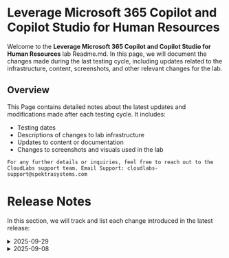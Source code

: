 # Leverage Microsoft 365 Copilot and Copilot Studio for Human Resources

Welcome to the **Leverage Microsoft 365 Copilot and Copilot Studio for Human Resources** lab Readme.md. In this page, we will document the changes made during the last testing cycle, including updates related to the infrastructure, content, screenshots, and other relevant changes for the lab.

## Overview

This Page contains detailed notes about the latest updates and modifications made after each testing cycle. It includes:

- Testing dates
- Descriptions of changes to lab infrastructure
- Updates to content or documentation
- Changes to screenshots and visuals used in the lab

`For any further details or inquiries, feel free to reach out to the CloudLabs support team. Email Support: cloudlabs-support@spektrasystems.com`

# Release Notes

In this section, we will track and list each change introduced in the latest release:

<details>
  <summary>2025-09-29</summary>

## Release Date: 2025-09-29

### Summary of Changes

Made updates by adding clearer, up-to-date UI screenshots and refining instructions to enhance clarity, improve accuracy, and ensure a smoother learning experience.  

### Infrastructure Changes

N/A

### Content Changes

N/A

### Screenshot Updates

- **Minor updates**: 

    - **Updated UI Screenshots**: Replaced screenshots to match the latest user interface.
      
### Testing Notes

- **Testing Date**: 2025-09-29

### Testing Scope 

Performed end-to-end architecture validation, including RBAC and policy compliance checks, and verification of prerequisites.

---
</details>


<details>
  <summary>2025-09-08</summary>

## Release Date: 2025-09-08

### Summary of Changes

Content updates, including clearer UI screenshots and refined instructions to improve understanding and clarity.    

### Infrastructure Changes

N/A

### Content Changes

Updated the instructions and content as per the New UI in the Microsoft Copilot Studio portal.

### Screenshot Updates

- **Minor updates**: 

    - **Updated UI Screenshots**: Updated the screenshots as per the new UI in the Microsoft Copilot Studio portal.
      
### Testing Notes

- **Testing Date**: 2025-09-05

### Testing Scope 

 Performed end-to-end testing of the lab, updated the lab guide with clear instructions and updated the images as per the new UI.


<details>
  
  <summary>04 June 2025</summary>

## Infrastructure Changes

NA

## Content Changes

NA
  
## Screenshot Updates

NA

## Testing Notes

NA

</details>
